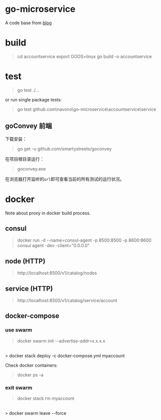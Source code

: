# go-microservice
A code base from [blog](http://callistaenterprise.se/blogg/teknik/2017/02/17/go-blog-series-part1/)

# build
> cd accountservice
> export GOOS=linux
> go build -o accountservice

# test
> go test ./...

or run single package tests:
> go test github.com\navono\go-microservice\accountservice\service

## goConvey 前端
下载安装：
> go get -u github.com/smartystreets/goconvey

在项目根目录运行：
> goconvey.exe

在浏览器打开监听的`url`即可查看当前的所有测试的运行状况。

# docker
Note about proxy in docker build process.

## consul
> docker run -d --name=consul-agent -p 8500:8500 -p 8600:8600 consul agent -dev -client="0.0.0.0"

## node (HTTP)
> http://localhost:8500/v1/catalog/nodes

## service (HTTP)
> http://localhost:8500/v1/catalog/service/account

## docker-compose
### use swarm
> docker swarm init --advertise-addr=x.x.x.x
<br>
> docker stack deploy -c docker-compose.yml myaccount

Check docker containers:
> docker ps -a

### exit swarm
> docker stack rm myaccount
<br>
> docker swarm leave --force